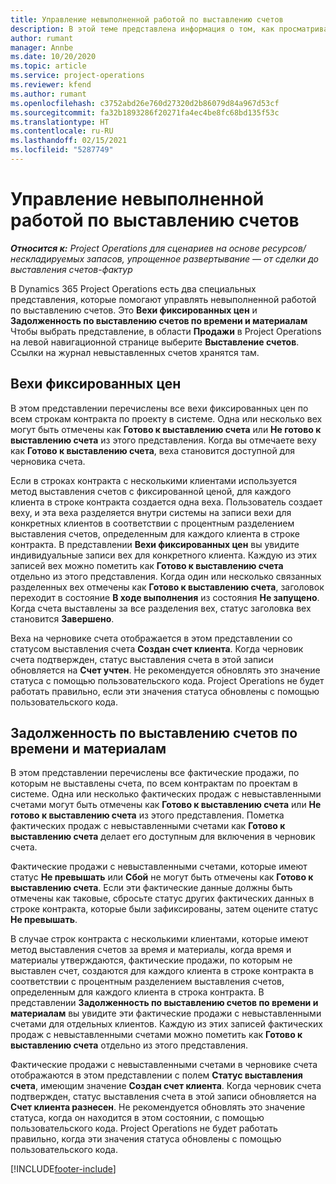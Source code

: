 ```yaml
---
title: Управление невыполненной работой по выставлению счетов
description: В этой теме представлена информация о том, как просматривать и работать с невыполненной работой по выставлению счетов в Project Operations.
author: rumant
manager: Annbe
ms.date: 10/20/2020
ms.topic: article
ms.service: project-operations
ms.reviewer: kfend
ms.author: rumant
ms.openlocfilehash: c3752abd26e760d27320d2b86079d84a967d53cf
ms.sourcegitcommit: fa32b1893286f20271fa4ec4be8fc68bd135f53c
ms.translationtype: HT
ms.contentlocale: ru-RU
ms.lasthandoff: 02/15/2021
ms.locfileid: "5287749"
---
```

# <a name="manage-the-billing-backlog"></a>Управление невыполненной работой по выставлению счетов

_**Относится к:** Project Operations для сценариев на основе ресурсов/нескладируемых запасов, упрощенное развертывание — от сделки до выставления счетов-фактур_

В Dynamics 365 Project Operations есть два специальных представления, которые помогают управлять невыполненной работой по выставлению счетов. Это **Вехи фиксированных цен** и **Задолженность по выставлению счетов по времени и материалам** Чтобы выбрать представление, в области **Продажи** в Project Operations на левой навигационной странице выберите **Выставление счетов**. Ссылки на журнал невыставленных счетов хранятся там.

## <a name="fixed-price-milestones"></a>Вехи фиксированных цен

В этом представлении перечислены все вехи фиксированных цен по всем строкам контракта по проекту в системе. Одна или несколько вех могут быть отмечены как **Готово к выставлению счета** или **Не готово к выставлению счета** из этого представления. Когда вы отмечаете веху как **Готово к выставлению счета**, веха становится доступной для черновика счета.

Если в строках контракта с несколькими клиентами используется метод выставления счетов с фиксированной ценой, для каждого клиента в строке контракта создается одна веха. Пользователь создает веху, и эта веха разделяется внутри системы на записи вехи для конкретных клиентов в соответствии с процентным разделением выставления счетов, определенным для каждого клиента в строке контракта. В представлении **Вехи фиксированных цен** вы увидите индивидуальные записи вех для конкретного клиента. Каждую из этих записей вех можно пометить как **Готово к выставлению счета** отдельно из этого представления. Когда один или несколько связанных разделенных вех отмечены как **Готово к выставлению счета**, заголовок переходит в состояние **В ходе выполнения** из состояния **Не запущено**. Когда счета выставлены за все разделения вех, статус заголовка вех становится **Завершено**.

Веха на черновике счета отображается в этом представлении со статусом выставления счета **Создан счет клиента**. Когда черновик счета подтвержден, статус выставления счета в этой записи обновляется на **Счет учтен**. Не рекомендуется обновлять это значение статуса с помощью пользовательского кода. Project Operations не будет работать правильно, если эти значения статуса обновлены с помощью пользовательского кода.

## <a name="time-and-material-billing-backlog"></a>Задолженность по выставлению счетов по времени и материалам

В этом представлении перечислены все фактические продажи, по которым не выставлены счета, по всем контрактам по проектам в системе. Одна или несколько фактических продаж с невыставленными счетами могут быть отмечены как **Готово к выставлению счета** или **Не готово к выставлению счета** из этого представления. Пометка фактических продаж с невыставленными счетами как **Готово к выставлению счета** делает его доступным для включения в черновик счета.

Фактические продажи с невыставленными счетами, которые имеют статус **Не превышать** или **Сбой** не могут быть отмечены как **Готово к выставлению счета**. Если эти фактические данные должны быть отмечены как таковые, сбросьте статус других фактических данных в строке контракта, которые были зафиксированы, затем оцените статус **Не превышать**.

В случае строк контракта с несколькими клиентами, которые имеют метод выставления счетов за время и материалы, когда время и материалы утверждаются, фактические продажи, по которым не выставлен счет, создаются для каждого клиента в строке контракта в соответствии с процентным разделением выставления счетов, определенным для каждого клиента в строка контракта. В представлении **Задолженность по выставлению счетов по времени и материалам** вы увидите эти фактические продажи с невыставленными счетами для отдельных клиентов. Каждую из этих записей фактических продаж с невыставленными счетами можно пометить как **Готово к выставлению счета** отдельно из этого представления.

Фактические продажи с невыставленными счетами в черновике счета отображаются в этом представлении с полем **Статус выставления счета**, имеющим значение **Создан счет клиента**. Когда черновик счета подтвержден, статус выставления счета в этой записи обновляется на **Счет клиента разнесен**. Не рекомендуется обновлять это значение статуса, когда он находится в этом состоянии, с помощью пользовательского кода. Project Operations не будет работать правильно, когда эти значения статуса обновлены с помощью пользовательского кода.


[!INCLUDE[footer-include](../includes/footer-banner.md)]